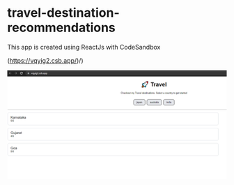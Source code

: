# travel-destination-recommendations

This app is created using ReactJs with CodeSandbox 

(https://vqyig2.csb.app/)/)

![Emoji](/travel_dest.png)
